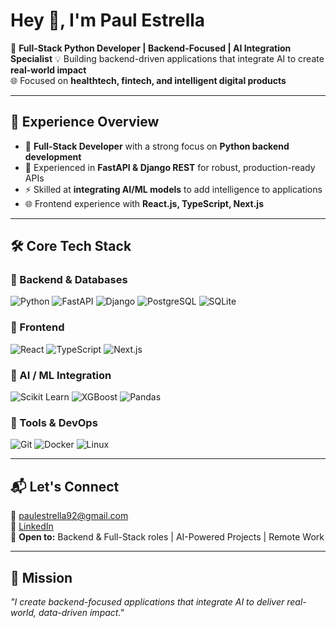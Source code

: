 # Hey 👋, I'm Paul Estrella  
🎯 **Full-Stack Python Developer | Backend-Focused | AI Integration Specialist**
💡 Building backend-driven applications that integrate AI to create **real-world impact**  
🌐 Focused on **healthtech, fintech, and intelligent digital products**

---

## 💼 Experience Overview
- 🎯 **Full-Stack Developer** with a strong focus on **Python backend development**  
- 🐍 Experienced in **FastAPI & Django REST** for robust, production-ready APIs  
- ⚡ Skilled at **integrating AI/ML models** to add intelligence to applications  
- 🌐 Frontend experience with **React.js, TypeScript, Next.js**  

---

## 🛠️ Core Tech Stack

### 🔹 Backend & Databases
![Python](https://img.shields.io/badge/Python-3776AB?style=flat-square&logo=python&logoColor=white)
![FastAPI](https://img.shields.io/badge/FastAPI-009688?style=flat-square&logo=fastapi&logoColor=white)
![Django](https://img.shields.io/badge/Django-092E20?style=flat-square&logo=django&logoColor=white)
![PostgreSQL](https://img.shields.io/badge/PostgreSQL-4169E1?style=flat-square&logo=postgresql&logoColor=white)
![SQLite](https://img.shields.io/badge/SQLite-003B57?style=flat-square&logo=sqlite&logoColor=white)

### 🔹 Frontend
![React](https://img.shields.io/badge/React-61DAFB?style=flat-square&logo=react&logoColor=black)
![TypeScript](https://img.shields.io/badge/TypeScript-3178C6?style=flat-square&logo=typescript&logoColor=white)
![Next.js](https://img.shields.io/badge/Next.js-000000?style=flat-square&logo=next.js&logoColor=white)

### 🔹 AI / ML Integration
![Scikit Learn](https://img.shields.io/badge/Scikit--Learn-F7931E?style=flat-square&logo=scikit-learn&logoColor=white)
![XGBoost](https://img.shields.io/badge/XGBoost-FF6600?style=flat-square&logo=xgboost&logoColor=white)
![Pandas](https://img.shields.io/badge/Pandas-150458?style=flat-square&logo=pandas&logoColor=white)

### 🔹 Tools & DevOps
![Git](https://img.shields.io/badge/Git-F05032?style=flat-square&logo=git&logoColor=white)
![Docker](https://img.shields.io/badge/Docker-2496ED?style=flat-square&logo=docker&logoColor=white)
![Linux](https://img.shields.io/badge/Linux-FCC624?style=flat-square&logo=linux&logoColor=black)

---

## 📬 Let's Connect
📧 [paulestrella92@gmail.com](mailto:paulestrella92@gmail.com)  
🔗 [LinkedIn](https://linkedin.com/in/paulestrelladev)  
💼 **Open to:** Backend & Full-Stack roles | AI-Powered Projects | Remote Work

---

## 🧠 Mission
*"I create backend-focused applications that integrate AI to deliver real-world, data-driven impact."*
